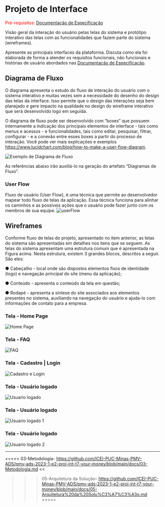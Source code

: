 
# Projeto de Interface

<span style="color:red">Pré-requisitos: <a href="02-Especificação do Projeto.md"> Documentação de Especificação</a></span>

Visão geral da interação do usuário pelas telas do sistema e protótipo interativo das telas com as funcionalidades que fazem parte do sistema (wireframes).

 Apresente as principais interfaces da plataforma. Discuta como ela foi elaborada de forma a atender os requisitos funcionais, não funcionais e histórias de usuário abordados nas <a href="02-Especificação do Projeto.md"> Documentação de Especificação</a>.

## Diagrama de Fluxo

O diagrama apresenta o estudo do fluxo de interação do usuário com o sistema interativo e  muitas vezes sem a necessidade do desenho do design das telas da interface. Isso permite que o design das interações seja bem planejado e gere impacto na qualidade no design do wireframe interativo que será desenvolvido logo em seguida.

O diagrama de fluxo pode ser desenvolvido com “boxes” que possuem internamente a indicação dos principais elementos de interface - tais como menus e acessos - e funcionalidades, tais como editar, pesquisar, filtrar, configurar - e a conexão entre esses boxes a partir do processo de interação. Você pode ver mais explicações e exemplos https://www.lucidchart.com/blog/how-to-make-a-user-flow-diagram.

![Exemplo de Diagrama de Fluxo](img/diagramafluxo2.jpg)

As referências abaixo irão auxiliá-lo na geração do artefato “Diagramas de Fluxo”.

### User Flow
Fluxo de usuário (User Flow), é uma técnica que permite ao desenvolvedor mapear todo fluxo de telas da aplicação. Essa técnica funciona para alinhar os caminhos e as possíveis ações que o usuário pode fazer junto com os membros de sua equipe.
![userFlow](img/UserFlow.png)


## Wireframes

Conforme fluxo de telas do projeto, apresentado no item anterior, as telas do sistema são apresentadas em detalhes nos itens que se seguem. As telas do sistema apresentam uma estrutura comum que é apresentada na Figura acima. Nesta estrutura, existem 3 grandes blocos, descritos a seguir. São eles:

● Cabeçalho - local onde são dispostos elementos fixos de identidade (logo) e navegação principal do site (menu da aplicação);

● Conteúdo - apresenta o conteúdo da tela em questão;

● Rodapé - apresenta a síntese do site associados aos elementos presentes no sistema, auxiliando na navegação do usuário e ajuda-lo com informações de contato para a empresa.

### Tela - Home Page
![Home Page](img/Wireframe-YourMoney(0).png)

### Tela - FAQ
![FAQ](img/Wireframe-YourMoney(1).png)

### Tela - Cadastro | Login
![Cadastro e Login](img/Wireframe-YourMoney(2).png)

### Tela - Usuário logado
![Usuario logado](img/Wireframe-YourMoney(3).png)

### Tela - Usuário logado
![Usuario logado 1](img/Wireframe-YourMoney(4).png)

### Tela - Usuário logado
![Usuario logado 2](img/Wireframe-YourMoney(5).png)

-----------------------------------------------------------------------------------------------------------------------------------------------------------------------


<<<<< 03-Metodologia- https://github.com/ICEI-PUC-Minas-PMV-ADS/pmv-ads-2023-1-e2-proj-int-t7-your-money/blob/main/docs/03-Metodologia.md <<

>>> 05-Arquitetura da Solução- https://github.com/ICEI-PUC-Minas-PMV-ADS/pmv-ads-2023-1-e2-proj-int-t7-your-money/blob/main/docs/05-Arquitetura%20da%20Solu%C3%A7%C3%A3o.md >>>>>







